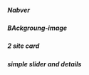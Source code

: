 <h5>Nabver </h5>
<h5>BAckgroung-image </h5>
<h5>2 site card </h5>
<h5>simple slider and details </h5>
